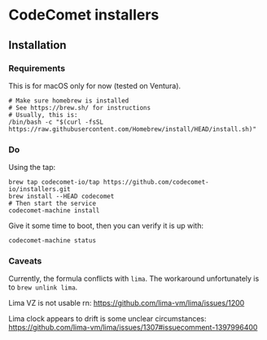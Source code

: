 # CodeComet installers

## Installation

### Requirements

This is for macOS only for now (tested on Ventura).

```shell
# Make sure homebrew is installed
# See https://brew.sh/ for instructions
# Usually, this is:
/bin/bash -c "$(curl -fsSL https://raw.githubusercontent.com/Homebrew/install/HEAD/install.sh)"
```

### Do

Using the tap:

```shell
brew tap codecomet-io/tap https://github.com/codecomet-io/installers.git
brew install --HEAD codecomet
# Then start the service
codecomet-machine install
```

Give it some time to boot, then you can verify it is up with:

```shell
codecomet-machine status
```

### Caveats

Currently, the formula conflicts with `lima`.
The workaround unfortunately is to `brew unlink lima`.

Lima VZ is not usable rn: https://github.com/lima-vm/lima/issues/1200

Lima clock appears to drift is some unclear circumstances: https://github.com/lima-vm/lima/issues/1307#issuecomment-1397996400

